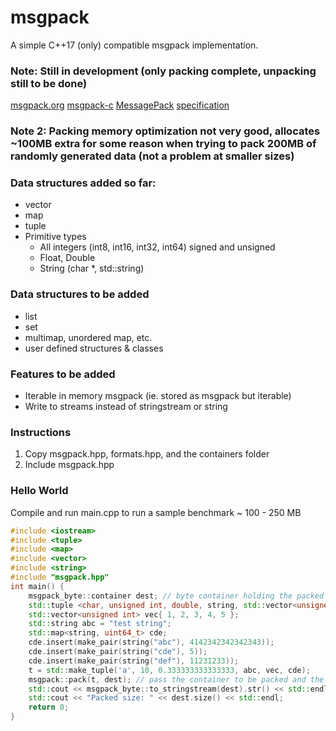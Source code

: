# msgpack
A simple C++17 (only) compatible msgpack implementation.

### Note: Still in development (only packing complete, unpacking still to be done)

[msgpack.org](https://msgpack.org/) 
[msgpack-c](https://github.com/msgpack/msgpack-c)
[MessagePack](https://github.com/mneumann/MessagePack)
[specification](https://github.com/msgpack/msgpack/blob/master/spec.md)

### Note 2: Packing memory optimization not very good, allocates ~100MB extra for some reason when trying to pack 200MB of randomly generated data (not a problem at smaller sizes)

### Data structures added so far:
- vector
- map
- tuple
- Primitive types
    - All integers (int8, int16, int32, int64) signed and unsigned
    - Float, Double
    - String (char *, std::string)



### Data structures to be added
- list
- set
- multimap, unordered map, etc.
- user defined structures & classes


### Features to be added
- Iterable in memory msgpack (ie. stored as msgpack but iterable)
- Write to streams instead of stringstream or string


### Instructions
1. Copy msgpack.hpp, formats.hpp, and the containers folder
2. Include msgpack.hpp

### Hello World
Compile and run main.cpp to run a sample benchmark ~ 100 - 250 MB
```cpp
#include <iostream>
#include <tuple>
#include <map>
#include <vector>
#include <string>
#include "msgpack.hpp"
int main() {
    msgpack_byte::container dest; // byte container holding the packed bytes
    std::tuple <char, unsigned int, double, string, std::vector<unsigned int>, std::map<std::string, uint64_t> > t; // an example container to pack
    std::vector<unsigned int> vec{ 1, 2, 3, 4, 5 };
    std::string abc = "test string";
    std::map<string, uint64_t> cde;
    cde.insert(make_pair(string("abc"), 4142342342342343));
    cde.insert(make_pair(string("cde"), 5));
    cde.insert(make_pair(string("def"), 11231233));
    t = std::make_tuple('a', 10, 0.333333333333333, abc, vec, cde);
    msgpack::pack(t, dest); // pass the container to be packed and the byte container
    std::cout << msgpack_byte::to_stringstream(dest).str() << std::endl; // return a stringstream of the packed data (in hex)
    std::cout << "Packed size: " << dest.size() << std::endl;
    return 0;
}
```